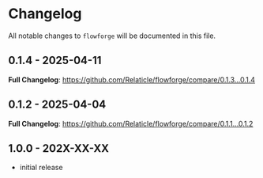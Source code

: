 # Changelog

All notable changes to `flowforge` will be documented in this file.

## 0.1.4 - 2025-04-11

**Full Changelog**: https://github.com/Relaticle/flowforge/compare/0.1.3...0.1.4

## 0.1.2 - 2025-04-04

**Full Changelog**: https://github.com/Relaticle/flowforge/compare/0.1.1...0.1.2

## 1.0.0 - 202X-XX-XX

- initial release
